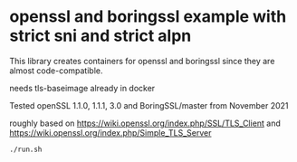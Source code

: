 # openssl and boringssl example with strict sni and strict alpn

This library creates containers for openssl and boringssl since they are almost code-compatible.

needs tls-baseimage already in docker

Tested openSSL 1.1.0, 1.1.1, 3.0 and BoringSSL/master from November 2021

roughly based on https://wiki.openssl.org/index.php/SSL/TLS_Client and https://wiki.openssl.org/index.php/Simple_TLS_Server

```bash
./run.sh
```